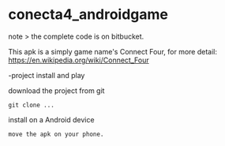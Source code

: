 # conecta4_androidgame

note > the complete code is on bitbucket.

This apk is a simply game name's Connect Four, for more detail: https://en.wikipedia.org/wiki/Connect_Four

-project install and play 

download the project from git
  
    git clone ...

install on a Android device 
  
    move the apk on your phone.


  

